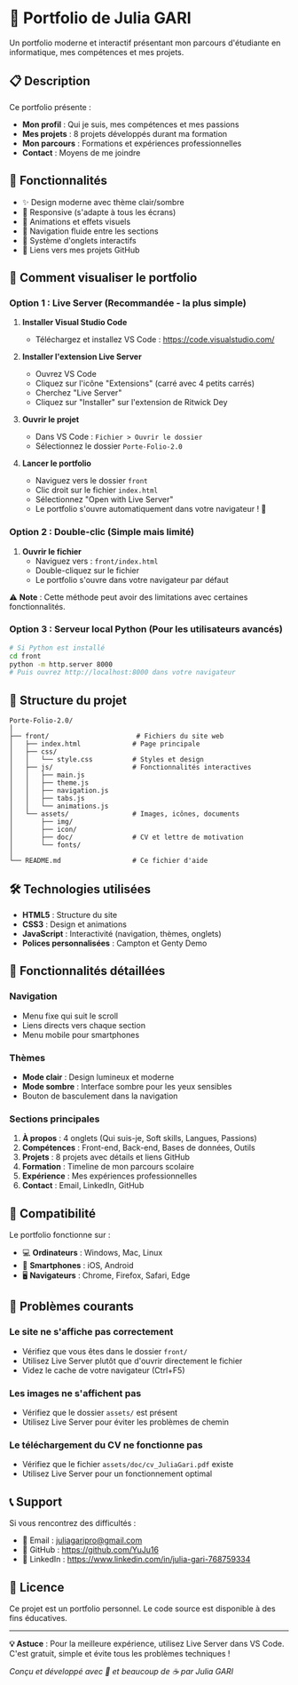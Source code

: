 # 🦋 Portfolio de Julia GARI

Un portfolio moderne et interactif présentant mon parcours d'étudiante en informatique, mes compétences et mes projets.

## 📋 Description

Ce portfolio présente :
- **Mon profil** : Qui je suis, mes compétences et mes passions
- **Mes projets** : 8 projets développés durant ma formation
- **Mon parcours** : Formations et expériences professionnelles
- **Contact** : Moyens de me joindre

## 🎨 Fonctionnalités

- ✨ Design moderne avec thème clair/sombre
- 📱 Responsive (s'adapte à tous les écrans)
- 🦋 Animations et effets visuels
- 🎯 Navigation fluide entre les sections
- 📂 Système d'onglets interactifs
- 🔗 Liens vers mes projets GitHub

## 🚀 Comment visualiser le portfolio

### Option 1 : Live Server (Recommandée - la plus simple)

1. **Installer Visual Studio Code**
   - Téléchargez et installez VS Code : https://code.visualstudio.com/

2. **Installer l'extension Live Server**
   - Ouvrez VS Code
   - Cliquez sur l'icône "Extensions" (carré avec 4 petits carrés)
   - Cherchez "Live Server"
   - Cliquez sur "Installer" sur l'extension de Ritwick Dey

3. **Ouvrir le projet**
   - Dans VS Code : `Fichier > Ouvrir le dossier`
   - Sélectionnez le dossier `Porte-Folio-2.0`

4. **Lancer le portfolio**
   - Naviguez vers le dossier `front`
   - Clic droit sur le fichier `index.html`
   - Sélectionnez "Open with Live Server"
   - Le portfolio s'ouvre automatiquement dans votre navigateur ! 🎉

### Option 2 : Double-clic (Simple mais limité)

1. **Ouvrir le fichier**
   - Naviguez vers : `front/index.html`
   - Double-cliquez sur le fichier
   - Le portfolio s'ouvre dans votre navigateur par défaut

⚠️ **Note** : Cette méthode peut avoir des limitations avec certaines fonctionnalités.

### Option 3 : Serveur local Python (Pour les utilisateurs avancés)

```bash
# Si Python est installé
cd front
python -m http.server 8000
# Puis ouvrez http://localhost:8000 dans votre navigateur
```

## 📁 Structure du projet

```
Porte-Folio-2.0/
│
├── front/                      # Fichiers du site web
│   ├── index.html             # Page principale
│   ├── css/
│   │   └── style.css          # Styles et design
│   ├── js/                    # Fonctionnalités interactives
│   │   ├── main.js
│   │   ├── theme.js
│   │   ├── navigation.js
│   │   ├── tabs.js
│   │   └── animations.js
│   └── assets/                # Images, icônes, documents
│       ├── img/
│       ├── icon/
│       ├── doc/               # CV et lettre de motivation
│       └── fonts/
│
└── README.md                  # Ce fichier d'aide
```

## 🛠️ Technologies utilisées

- **HTML5** : Structure du site
- **CSS3** : Design et animations
- **JavaScript** : Interactivité (navigation, thèmes, onglets)
- **Polices personnalisées** : Campton et Genty Demo

## 🎯 Fonctionnalités détaillées

### Navigation
- Menu fixe qui suit le scroll
- Liens directs vers chaque section
- Menu mobile pour smartphones

### Thèmes
- **Mode clair** : Design lumineux et moderne
- **Mode sombre** : Interface sombre pour les yeux sensibles
- Bouton de basculement dans la navigation

### Sections principales
1. **À propos** : 4 onglets (Qui suis-je, Soft skills, Langues, Passions)
2. **Compétences** : Front-end, Back-end, Bases de données, Outils
3. **Projets** : 8 projets avec détails et liens GitHub
4. **Formation** : Timeline de mon parcours scolaire
5. **Expérience** : Mes expériences professionnelles
6. **Contact** : Email, LinkedIn, GitHub

## 📱 Compatibilité

Le portfolio fonctionne sur :
- 💻 **Ordinateurs** : Windows, Mac, Linux
- 📱 **Smartphones** : iOS, Android
- 🖥️ **Navigateurs** : Chrome, Firefox, Safari, Edge

## 🐛 Problèmes courants

### Le site ne s'affiche pas correctement
- Vérifiez que vous êtes dans le dossier `front/`
- Utilisez Live Server plutôt que d'ouvrir directement le fichier
- Videz le cache de votre navigateur (Ctrl+F5)

### Les images ne s'affichent pas
- Vérifiez que le dossier `assets/` est présent
- Utilisez Live Server pour éviter les problèmes de chemin

### Le téléchargement du CV ne fonctionne pas
- Vérifiez que le fichier `assets/doc/cv_JuliaGari.pdf` existe
- Utilisez Live Server pour un fonctionnement optimal

## 📞 Support

Si vous rencontrez des difficultés :
- 📧 Email : juliagaripro@gmail.com
- 🐙 GitHub : https://github.com/YuJu16
- 💼 LinkedIn : https://www.linkedin.com/in/julia-gari-768759334

## 📄 Licence

Ce projet est un portfolio personnel. Le code source est disponible à des fins éducatives.

---

**💡 Astuce** : Pour la meilleure expérience, utilisez Live Server dans VS Code. C'est gratuit, simple et évite tous les problèmes techniques !

*Conçu et développé avec 💖 et beaucoup de ☕ par Julia GARI*
